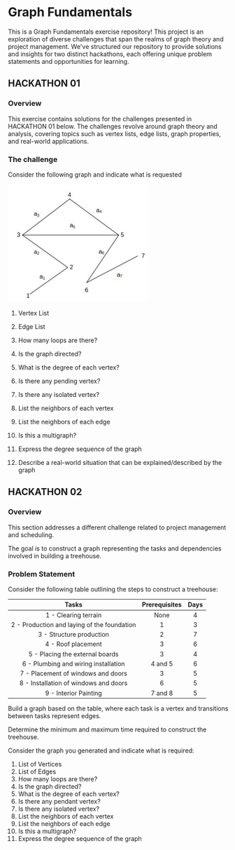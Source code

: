 # Graph Fundamentals

This is a Graph Fundamentals exercise repository! This project is an exploration of diverse challenges that span the realms of graph theory and project management. We've structured our repository to provide solutions and insights for two distinct hackathons, each offering unique problem statements and opportunities for learning.

## HACKATHON 01

### Overview

This exercise contains solutions for the challenges presented in HACKATHON 01 below. The challenges revolve around graph theory and analysis, covering topics such as vertex lists, edge lists, graph properties, and real-world applications.

### The challenge

Consider the following graph and indicate what is requested


![graph proposed](https://github.com/luizfiliperm/graphy-theory/blob/main/ex01-fundamentals/hackathon-01/graph.png)

1. Vertex List

2. Edge List

3. How many loops are there?

4. Is the graph directed?

5. What is the degree of each vertex?

6. Is there any pending vertex?

7. Is there any isolated vertex?

8. List the neighbors of each vertex

9. List the neighbors of each edge

10. Is this a multigraph?

11. Express the degree sequence of the graph

12. Describe a real-world situation that can be explained/described by the graph


## HACKATHON 02

### Overview

This section addresses a different challenge related to project management and scheduling. 

The goal is to construct a graph representing the tasks and dependencies involved in building a treehouse.

### Problem Statement

Consider the following table outlining the steps to construct a treehouse:

|                    Tasks                    | Prerequisites | Days |
|:-------------------------------------------:|:-------------:|:----:|
| 1 - Clearing terrain                        |      None     |   4  |
| 2 - Production and laying of the foundation |       1       |   3  |
| 3 - Structure production                    |       2       |   7  |
| 4 - Roof placement                          |       3       |   6  |
| 5 - Placing the external boards             |       3       |   4  |
| 6 - Plumbing and wiring installation        |    4 and 5    |   6  |
| 7 - Placement of windows and doors          |       3       |   5  |
| 8 - Installation of windows and doors       |       6       |   5  |
| 9 - Interior Painting                       |    7 and 8    |   5  |

Build a graph based on the table, where each task is a vertex and transitions between tasks represent edges. 

Determine the minimum and maximum time required to construct the treehouse.

Consider the graph you generated and indicate what is required:

1. List of Vertices
2. List of Edges
3. How many loops are there?
4. Is the graph directed?
5. What is the degree of each vertex?
6. Is there any pendant vertex?
7. Is there any isolated vertex?
8. List the neighbors of each vertex
9. List the neighbors of each edge
10. Is this a multigraph?
11. Express the degree sequence of the graph
